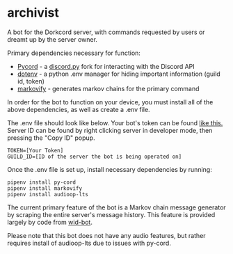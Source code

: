 # archivist
A bot for the Dorkcord server, with commands requested by users or dreamt up by the server owner.

Primary dependencies necessary for function:
- [Pycord](https://github.com/Pycord-Development/pycord) - a [discord.py](https://github.com/Rapptz/discord.py) fork for interacting with the Discord API
- [dotenv](https://pypi.org/project/python-dotenv/) - a python .env manager for hiding important information (guild id, token)
- [markovify](https://github.com/jsvine/markovify) - generates markov chains for the primary command

In order for the bot to function on your device, you must install all of the above dependencies, as well as create a .env file.

The .env file should look like below. Your bot's token can be found [like this.](https://github.com/reactiflux/discord-irc/wiki/Creating-a-discord-bot-&-getting-a-token#fetching-your-bots-token) Server ID can be found by right clicking server in developer mode, then pressing the "Copy ID" popup.
```
TOKEN=[Your Token]
GUILD_ID=[ID of the server the bot is being operated on]
```

Once the .env file is set up, install necessary dependencies by running:
```
pipenv install py-cord
pipenv install markovify
pipenv install audioop-lts
```

The current primary feature of the bot is a Markov chain message generator by scraping the entire server's message history. This feature is provided largely by code from [wid-bot](https://github.com/ericpretzel/wid-bot). 

Please note that this bot does not have any audio features, but rather requires install of audioop-lts due to issues with py-cord.